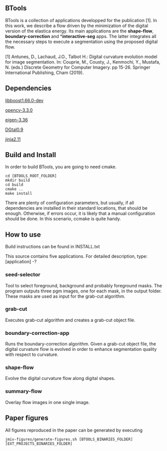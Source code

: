 ## BTools
 BTools is a collection of applications developped for the 
 publication [1]. In this work, we describe a flow driven by 
 the minimization of the digital version of the elastica 
 energy. Its main applications are the **shape-flow**, 
 **boundary-correction** and ***interactive-seg** apps. The 
 latter integrates all the necessary steps to execute
 a segmentation using the proposed digital flow.
 

 
 [1] Antunes, D., Lachaud, J.O., Talbot H.: Digital 
 curvature evolution model for image segmentation. In:
 Couprie, M., Cousty, J., Kenmochi, Y., Mustafa, N. (eds.) 
 Discrete Geometry for Computer Imagery. pp 15-26. Springer
 International Publishing, Cham (2019).
 
## Dependencies 

[libboost1.66.0-dev](https://www.boost.org/users/history/version_1_66_0.html)

[opencv-3.3.0](https://opencv.org/releases.html)

[eigen-3.36](http://eigen.tuxfamily.org/index.php?title=Main_Page)

[DGtal0.9](https://dgtal.org/download/)

[jinja2.11](https://github.com/pallets/jinja)

## Build and Install

In order to build BTools, you are going to need cmake.

```
cd [BTOOLS_ROOT_FOLDER]
mkdir build
cd build
cmake ..
make install
```

There are plenty of configuration parameters, but usually, if 
all dependencies are installed in their standard
locations, that should be enough. Otherwise, if errors occur, 
it is likely that a manual configuration should be
done. In this scenario, ccmake is quite handy.

## How to use

Build instructions can be found in INSTALL.txt

This source contains five applications. For detailed description,
type: [application] -?

### seed-selector

Tool to select foreground, background and probably foreground masks.
The program outputs three pgm images, one for each mask, in the
output folder. These masks are used as input for the grab-cut 
algorithm.
 
### grab-cut

Executes grab-cut algorithm and creates a grab-cut object file.
 

### boundary-correction-app

Runs the boundary-correction algorithm. Given a grab-cut object file,
the digital curvature flow is evolved in order to enhance segmentation
quality with respect to curvature.

### shape-flow

Evolve the digital curvature flow along digital shapes.


### summary-flow

Overlay flow images in one single image.

## Paper figures
 All figures reproduced in the paper can be generated by
 executing 
 ```
 jmiv-figures/generate-figures.sh [BTOOLS_BINARIES_FOLDER] [EXT_PROJECTS_BINARIES_FOLDER]
 ```

